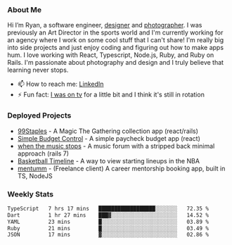### About Me
Hi I’m Ryan, a software engineer, [designer](https://www.denvermullets.com/video) and [photographer](https://www.denvermullets.com/). I was previously an Art Director in the sports world and I'm currently working for an agency where I work on some cool stuff that I can't share! I'm really big into side projects and just enjoy coding and figuring out how to make apps hum. I love working with React, Typescript, Node.js, Ruby, and Ruby on Rails. I'm passionate about photography and design and I truly believe that learning never stops.

- 📫 How to reach me: [LinkedIn](https://www.linkedin.com/in/ryanvaznis)
- ⚡ Fun fact: [I was on tv](https://vimeo.com/381425882) for a little bit and I think it's still in rotation

### Deployed Projects
- [99Staples](https://www.99staples.com/collections/denvermullets/9) - A Magic The Gathering collection app (react/rails)
- [Simple Budget Control](https://simplebudgetcontrol.com/) - A simple paycheck budget app (react)
- [when the music stops](https://whenthemusicstops.net) - A music forum with a stripped back minimal approach (rails 7)
- [Basketball Timeline](https://basketball-timeline.com/?team=PHO&year=2023) - A way to view starting lineups in the NBA
- [mentumm](https://portal.mentumm.com/) - (Freelance client) A career mentorship booking app, built in TS, NodeJS

### Weekly Stats
<!--START_SECTION:waka-->

```txt
TypeScript   7 hrs 17 mins   ██████████████████░░░░░░░   72.35 %
Dart         1 hr 27 mins    ███▓░░░░░░░░░░░░░░░░░░░░░   14.52 %
YAML         23 mins         █░░░░░░░░░░░░░░░░░░░░░░░░   03.89 %
Ruby         21 mins         █░░░░░░░░░░░░░░░░░░░░░░░░   03.49 %
JSON         17 mins         ▓░░░░░░░░░░░░░░░░░░░░░░░░   02.86 %
```

<!--END_SECTION:waka-->
